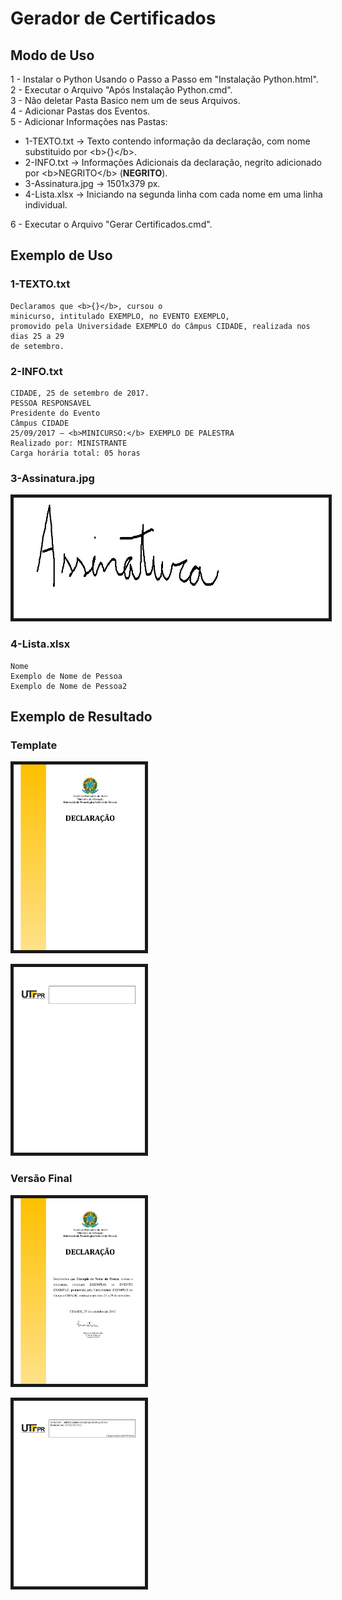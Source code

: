 # Gerador de Certificados


## Modo de Uso
1 - Instalar o Python Usando o Passo a Passo em "Instalação Python.html".  
2 - Executar o Arquivo "Após Instalação Python.cmd".  
3 - Não deletar Pasta Basico nem um de seus Arquivos.  
4 - Adicionar Pastas dos Eventos.  
5 - Adicionar Informações nas Pastas:
* 1-TEXTO.txt       -> Texto contendo informação da declaração, com nome substituido por \<b>{}\</b>.  
* 2-INFO.txt           -> Informações Adicionais da declaração, negrito adicionado por \<b>NEGRITO\</b> (<b>NEGRITO</b>).  
* 3-Assinatura.jpg -> 1501x379 px.  
* 4-Lista.xlsx         -> Iniciando na segunda linha com cada nome em uma linha individual.  

6 - Executar o Arquivo "Gerar Certificados.cmd".  

## Exemplo de Uso

### 1-TEXTO.txt
```
Declaramos que <b>{}</b>, cursou o
minicurso, intitulado EXEMPLO, no EVENTO EXEMPLO,
promovido pela Universidade EXEMPLO do Câmpus CIDADE, realizada nos dias 25 a 29
de setembro.
```
### 2-INFO.txt
```
CIDADE, 25 de setembro de 2017.  
PESSOA RESPONSAVEL  
Presidente do Evento  
Câmpus CIDADE   
25/09/2017 – <b>MINICURSO:</b> EXEMPLO DE PALESTRA  
Realizado por: MINISTRANTE   
Carga horária total: 05 horas
```
### 3-Assinatura.jpg
<img src="https://github.com/JaimeDMN/Gerador-de-Certificados/raw/master/PALESTRA EXEMPLO A/3-Assinatura.jpg" border="5" width="750" height="193" />

### 4-Lista.xlsx
```
Nome  
Exemplo de Nome de Pessoa  
Exemplo de Nome de Pessoa2  
```
## Exemplo de Resultado

### Template
<kbd><img src="https://github.com/JaimeDMN/Gerador-de-Certificados/raw/master/Basico/Template001.jpg" border="5" width="210" height="297" /></kbd>

<kbd><img src="https://github.com/JaimeDMN/Gerador-de-Certificados/raw/master/Basico/Template002.jpg" border="5" width="210" height="297" /></kbd>

### Versão Final

<kbd><img src="https://github.com/JaimeDMN/Gerador-de-Certificados/raw/master/Basico/Final001.jpg" border="5" width="210" height="297" /></kbd>

<kbd><img src="https://github.com/JaimeDMN/Gerador-de-Certificados/raw/master/Basico/Final002.jpg" border="5" width="210" height="297" /></kbd>

